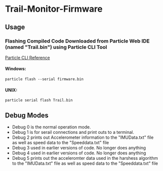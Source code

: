 # Trail-Monitor-Firmware

## Usage
### Flashing Compiled Code Downloaded from Particle Web IDE (named "Trail.bin") using Particle CLI Tool
[Particle CLI Reference](https://docs.particle.io/reference/cli/)
#### Windows:
```
particle flash --serial firmware.bin 
```
#### UNIX:
```
particle serial flash Trail.bin
```

## Debug Modes
- Debug 0 is the normal operation mode.
- Debug 1 is for serail connections and print outs to a terminal.
- Debug 2 prints out Accelerometer information to the "IMUData.txt" file as well as speed data to the "Speeddata.txt" file
- Debug 3 used in earlier versions of code. No longer does anything
- Debug 4 used in earlier versions of code. No longer does anything
- Debug 5 prints out the acceleromter data used in the harshess algorithm to the "IMUData.txt" file as well as speed data to the "Speeddata.txt" file
